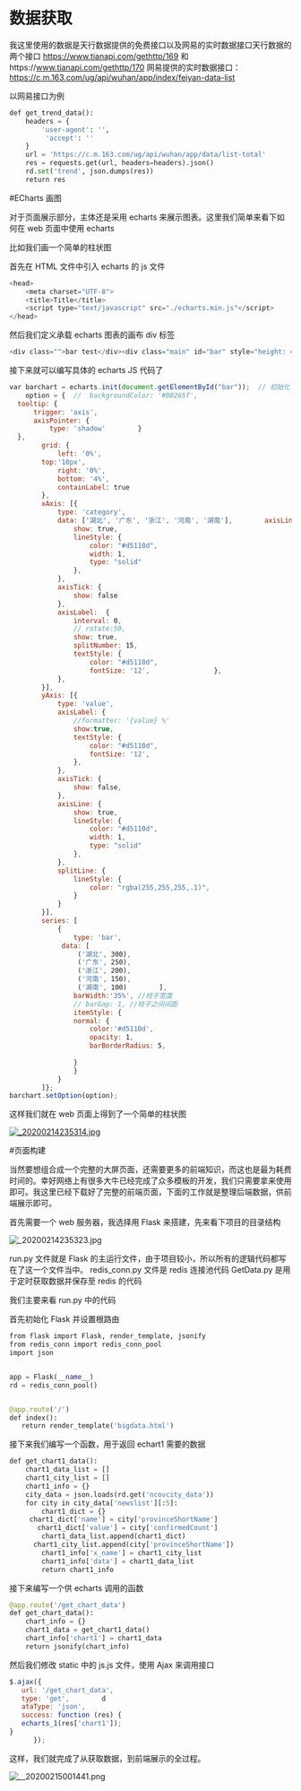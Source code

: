 # 数据获取

我这里使用的数据是天行数据提供的免费接口以及网易的实时数据接口天行数据的两个接口
https://www.tianapi.com/gethttp/169 和https://www.tianapi.com/gethttp/170
网易提供的实时数据接口：https://c.m.163.com/ug/api/wuhan/app/index/feiyan-data-list

以网易接口为例	

```python
def get_trend_data():    
    headers = {        
        'user-agent': '', 
         'accept': ''
    }
    url = 'https://c.m.163.com/ug/api/wuhan/app/data/list-total'    
    res = requests.get(url, headers=headers).json()    
    rd.set('trend', json.dumps(res))    
    return res
```

#ECharts 画图

对于页面展示部分，主体还是采用 echarts 来展示图表。这里我们简单来看下如何在 web 页面中使用 echarts

比如我们画一个简单的柱状图

首先在 HTML 文件中引入 echarts 的 js 文件

```js
<head>
    <meta charset="UTF-8">    
    <title>Title</title>
	<script type="text/javascript" src="./echarts.min.js"</script>
</head>
```

然后我们定义承载 echarts 图表的画布 div 标签

```js
<div class="">bar test</div><div class="main" id="bar" style="height: 400px; width: 600px"></div>
```

接下来就可以编写具体的 echarts JS 代码了

```js
var barchart = echarts.init(document.getElementById("bar"));  // 初始化 echarts 并定位到画布        
	option = {  //  backgroundColor: '#00265f',    
  tooltip: {        
      trigger: 'axis',        
      axisPointer: {            
          type: 'shadow'        }
  },    
        grid: {        
            left: '0%',        
        top:'10px',        
            right: '0%',        
            bottom: '4%',       
            containLabel: true
        },    
        xAxis: [{        
            type: 'category',        
            data: ['湖北', '广东', '浙江', '河南', '湖南'],        axisLine: {            
                show: true,         
                lineStyle: {                
                    color: "#d5110d",                
                    width: 1,                
                    type: "solid"
                },
            },
            axisTick: {            
                show: false
            },        
            axisLabel:  {                
                interval: 0,               
                // rotate:50,                
                show: true,                
                splitNumber: 15,                
                textStyle: {                     
                    color: "#d5110d",                    
                    fontSize: '12',                },            
            },    
        }],    
        yAxis: [{        
            type: 'value',        
            axisLabel: {           
                //formatter: '{value} %'            
                show:true,             
                textStyle: {                     
                    color: "#d5110d",                    
                    fontSize: '12',                
                },        
            },        
            axisTick: {            
                show: false,        
            },        
            axisLine: {            
                show: true,            
                lineStyle: {                
                    color: "#d5110d",                
                    width: 1,                
                    type: "solid"            
                },
            },        
            splitLine: {            
                lineStyle: {               
                    color: "rgba(255,255,255,.1)",            
                }        
            }    
        }],    
        series: [        
            {        
                type: 'bar',        
             data: [            
                 ('湖北', 300),            
                 ('广东', 250),            
                 ('浙江', 200),            
                 ('河南', 150),            
                 ('湖南', 100)        ],        
                barWidth:'35%', //柱子宽度       
                // barGap: 1, //柱子之间间距        
                itemStyle: {            
                normal: {
                    color:'#d5110d',                
                    opacity: 1,                
                    barBorderRadius: 5,            
                
                }        
                }    
            }    
        ]};        
barchart.setOption(option);


```

这样我们就在 web 页面上得到了一个简单的柱状图

[![_20200214235314.jpg](https://www.962v.com/images/2020/02/14/_20200214235314.jpg)](https://www.962v.com/image/SGCz)

#页面构建

当然要想组合成一个完整的大屏页面，还需要更多的前端知识，而这也是最为耗费时间的。幸好网络上有很多大牛已经完成了众多模板的开发，我们只需要拿来使用即可。我这里已经下载好了完整的前端页面，下面的工作就是整理后端数据，供前端展示即可。

首先需要一个 web 服务器，我选择用 Flask 来搭建，先来看下项目的目录结构

![_20200214235323.jpg](https://www.962v.com/images/2020/02/14/_20200214235323.jpg)

 

 

run.py 文件就是 Flask 的主运行文件，由于项目较小，所以所有的逻辑代码都写在了这一个文件当中。
redis_conn.py 文件是 redis 连接池代码
GetData.py 是用于定时获取数据并保存至 redis 的代码

我们主要来看 run.py 中的代码

首先初始化 Flask 并设置根路由

 

 ```python
from flask import Flask, render_template, jsonify
from redis_conn import redis_conn_pool
import json


app = Flask(__name__)
rd = redis_conn_pool()


@app.route('/')
def index():    
    return render_template('bigdata.html')
 ```

接下来我们编写一个函数，用于返回 echart1 需要的数据

```python
def get_chart1_data():    
    chart1_data_list = []    
    chart1_city_list = []    
    chart1_info = {}    
    city_data = json.loads(rd.get('ncovcity_data'))    
    for city in city_data['newslist'][:5]:        
        chart1_dict = {}
     chart1_dict['name'] = city['provinceShortName']        
       chart1_dict['value'] = city['confirmedCount']        
        chart1_data_list.append(chart1_dict)        
      chart1_city_list.append(city['provinceShortName'])    
        chart1_info['x_name'] = chart1_city_list    
        chart1_info['data'] = chart1_data_list    
        return chart1_info
```

接下来编写一个供 echarts 调用的函数

```python
@app.route('/get_chart_data')
def get_chart_data():    
    chart_info = {}    
    chart1_data = get_chart1_data()    
    chart_info['chart1'] = chart1_data    
    return jsonify(chart_info)
```

然后我们修改 static 中的 js.js 文件，使用 Ajax 来调用接口

 ```js
$.ajax({        
    url: '/get_chart_data',        
    type: 'get',        d
    ataType: 'json',        
    success: function (res) {            
    echarts_1(res['chart1']);        
}    
       });
 ```

这样，我们就完成了从获取数据，到前端展示的全过程。

 ![__20200215001441.png](https://www.962v.com/images/2020/02/15/__20200215001441.png)